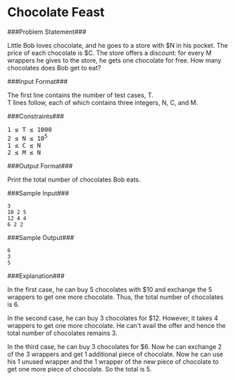 Chocolate Feast
===================

###Problem Statement###

Little Bob loves chocolate, and he goes to a store with $N in his pocket. The price of each chocolate is $C. The store offers a discount: for every M wrappers he gives to the store, he gets one chocolate for free. How many chocolates does Bob get to eat?

###Input Format###

The first line contains the number of test cases, T.  
T lines follow, each of which contains three integers, N, C, and M.

###Constraints###

<pre>
1 ≤ T ≤ 1000 
2 ≤ N ≤ 10<sup>5</sup>
1 ≤ C ≤ N 
2 ≤ M ≤ N
</pre>

###Output Format###

Print the total number of chocolates Bob eats.

###Sample Input###

```
3
10 2 5
12 4 4
6 2 2
```

###Sample Output###

```
6
3
5
```

###Explanation###

In the first case, he can buy 5 chocolates with $10 and exchange the 5 wrappers to get one more chocolate. Thus, the total number of chocolates is 6.

In the second case, he can buy 3 chocolates for $12. However, it takes 4 wrappers to get one more chocolate. He can't avail the offer and hence the total number of chocolates remains 3.

In the third case, he can buy 3 chocolates for $6. Now he can exchange 2 of the 3 wrappers and get 1 additional piece of chocolate. Now he can use his 1 unused wrapper and the 1 wrapper of the new piece of chocolate to get one more piece of chocolate. So the total is 5.
